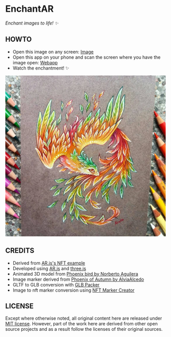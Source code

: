 # EnchantAR
_Enchant images to life! :sparkles:_

HOWTO
-----
 - Open this image on any screen: [Image](https://github.com/HEXcube/EnchantAR/raw/master/assets/markers/phoenix-of-autumn.jpg)
 - Open this app on your phone and scan the screen where you have the image open: [Webapp](https://hexcube.github.io/EnchantAR/)
 - Watch the enchantment! :sparkles:

 ![Phoenix of Autumn](https://github.com/HEXcube/EnchantAR/raw/master/assets/markers/phoenix-of-autumn.jpg)

CREDITS
-------
- Derived from [AR.js's NFT example](https://github.com/AR-js-org/AR.js/blob/3.2.1/three.js/examples/nft.html)
- Developed using [AR.js](https://github.com/AR-js-org/AR.js) and [three.js](https://threejs.org)
- Animated 3D model from [Phoenix bird by Norberto Aguilera](https://sketchfab.com/3d-models/phoenix-bird-844ba0cf144a413ea92c779f18912042)
- Image marker derived from [Phoenix of Autumn by AlviaAlcedo](https://deviantart.com/alviaalcedo/art/Phoenix-of-autumn-702563565)
- GLTF to GLB conversion with [GLB Packer](https://glb-packer.glitch.me)
- Image to nft marker conversion using [NFT Marker Creator](https://carnaux.github.io/NFT-Marker-Creator/)

LICENSE
-------
Except where otherwise noted, all original content here are released under [MIT license](https://opensource.org/licenses/MIT). However, part of the work here are derived from other open source projects and as a result
follow the licenses of their original sources.
